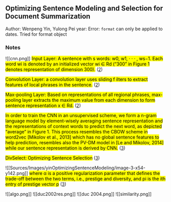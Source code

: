 ## Optimizing Sentence Modeling and Selection for Document Summarization
Author: Wenpeng Yin, Yulong Pei
year: Error: `format` can only be applied to dates. Tried for format object


### Notes
  ![[cnn.png]]
<mark class="customZot-Yellow ">Input Layer: A sentence with s words: w0, w1, · · · , ws−1. Each word wi is denoted by an initialized vector wi ∈ Rd (“300” in Figure 1 denotes representation of dimension 300).</mark> ([2](zotero://open-pdf/library/items/MD3RXBHR?page=2&annotation=VCDC83SP))

 
<mark class="customZot-Yellow ">Convolution Layer: a convolution layer uses sliding f ilters to extract features of local phrases in the sentence.</mark> ([2](zotero://open-pdf/library/items/MD3RXBHR?page=2&annotation=W97BQR9A))

 
<mark class="customZot-Yellow ">Max-pooling Layer: Based on representations of all regional phrases, max-pooling layer extracts the maximum value from each dimension to form sentence representation x ∈ Rd.</mark> ([2](zotero://open-pdf/library/items/MD3RXBHR?page=2&annotation=XEXDCHYQ))

 
<mark class="customZot-Yellow ">In order to train the CNN in an unsupervised scheme, we form a n-gram language model by element-wisely averaging sentence representation and the representations of context words to predict the next word, as depicted “average” in Figure 1. This process resembles the CBOW scheme in word2vec [Mikolov et al., 2013] which has no global sentence features to help prediction, resembles also the PV-DM model in [Le and Mikolov, 2014] while our sentence representation is derived by CNN.</mark> ([3](zotero://open-pdf/library/items/MD3RXBHR?page=3&annotation=ZVCT2HJG))

 
<mark class="customZot-Yellow ">DivSelect: Optimizing Sentence Selection</mark> ([3](zotero://open-pdf/library/items/MD3RXBHR?page=3&annotation=GS7IIKLW))

   ![[Sources/Images/yinOptimizingSentenceModeling/image-3-x54-y142.png]]
<mark class="customZot-Yellow ">where α is a positive regularization parameter that defines the trade-off between the two terms, i.e., prestige and diversity, and pi is the ith entry of prestige vector p</mark> ([3](zotero://open-pdf/library/items/MD3RXBHR?page=3&annotation=7SVUV66H))

   ![[algo.png]]  ![[duc2002res.png]]  ![[duc 2004.png]]  ![[similarity.png]]